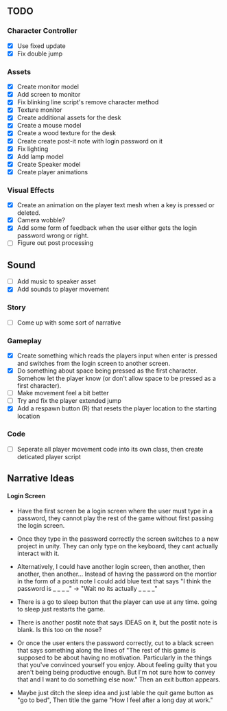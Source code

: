 ## TODO
### Character Controller
- [x] Use fixed update
- [x] Fix double jump

### Assets
- [x] Create monitor model
- [x] Add screen to monitor
- [x] Fix blinking line script's remove character method
- [x] Texture monitor
- [x] Create additional assets for the desk
- [x] Create a mouse model
- [x] Create a wood texture for the desk
- [x] Create create post-it note with login password on it
- [x] Fix lighting
- [x] Add lamp model
- [x] Create Speaker model
- [x] Create player animations

### Visual Effects
- [x] Create an animation on the player text mesh when a key is pressed or deleted.
- [x] Camera wobble?
- [x] Add some form of feedback when the user either gets the login password wrong or right.
- [ ] Figure out post processing

## Sound
- [ ] Add music to speaker asset
- [x] Add sounds to player movement

### Story
- [ ] Come up with some sort of narrative

### Gameplay
- [X] Create something which reads the players input when enter is pressed and switches from the login screen to another screen.
- [X] Do something about space being pressed as the first character. Somehow let the player know (or don't allow space to be pressed as a first character).
- [ ] Make movement feel a bit better
- [ ] Try and fix the player extended jump
- [x] Add a respawn button (R) that resets the player location to the starting location

### Code
- [ ] Seperate all player movement code into its own class, then create deticated player script

## Narrative Ideas

#### Login Screen
- Have the first screen be a login screen where the user must type in a password, they cannot play the rest of the game without first passing the login screen.
- Once they type in the password correctly the screen switches to a new project in unity. They can only type on the keyboard, they cant actually interact with it. 
- Alternatively, I could have another login screen, then another, then another, then another... Instead of having the password on the montior in the form of a postit note I could add blue text that says "I think the password is _ _ _ _" -> "Wait no its actually _ _ _ _" 
- There is a go to sleep button that the player can use at any time. going to sleep just restarts the game.
- There is another postit note that says IDEAS on it, but the postit note is blank. Is this too on the nose?
- Or once the user enters the password correctly, cut to a black screen that says something along the lines of "The rest of this game is supposed to be about having no motivation. Particularly in the things that you've convinced yourself you enjoy. About feeling guilty that you aren't being being productive enough. But I'm not sure how to convey that and I want to do something else now." Then an exit button appears.

- Maybe just ditch the sleep idea and just lable the quit game button as "go to bed", Then title the game "How I feel after a long day at work."